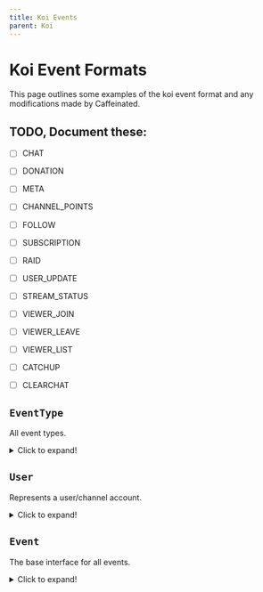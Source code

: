 ```yaml
---
title: Koi Events
parent: Koi
---
```


# Koi Event Formats
  
This page outlines some examples of the koi event format and any modifications made by Caffeinated.  
  

## TODO, Document these:  
 - [ ] CHAT  
 - [ ] DONATION  
 - [ ] META  
 - [ ] CHANNEL_POINTS  
 - [ ] FOLLOW  
 - [ ] SUBSCRIPTION  
 - [ ] RAID  
 - [ ] USER_UPDATE  
 - [ ] STREAM_STATUS  
 - [ ] VIEWER_JOIN  
 - [ ] VIEWER_LEAVE  
 - [ ] VIEWER_LIST  
 - [ ] CATCHUP  
 - [ ] CLEARCHAT  
  
  
## `EventType`
All event types.  
<details>
  <summary>Click to expand!</summary>
  
  ```js
  enum KoiEventType {
    CHAT,
    DONATION,
    META,
    CHANNEL_POINTS,
    FOLLOW,
    SUBSCRIPTION,
    RAID,
    USER_UPDATE,
    STREAM_STATUS,
    VIEWER_JOIN,
    VIEWER_LEAVE,
    VIEWER_LIST,
    CATCHUP,
    CLEARCHAT
  }
  ```
</details>

## `User`
Represents a user/channel account.  
<details>
  <summary>Click to expand!</summary>
  
  ```js
  interface KoiUser {
    id: string, // The user id.
    UPID: string, // Unique platform id, this allows for unique identification of users incase any platform use the same ID system.
    username: string, // The user's username, on Twitch this is the login name. Always lowercase.
    displayname: string, // The user displayname, this is the preferred casing of the username. On Twitch this can also be a localized version instead: https://blog.twitch.tv/en/2016/08/22/localized-display-names-e00ee8d3250a/
    platform: UserPlatform,
    image_link: string, // The user/channel profile image.
    color: string, // The user's preferred chat color. This is a hex color (#ffffff)

    link: string, // A link that will take you to the channel OR profile page of a user.

    roles: KoiUserRoles[],
    badges: string[], // This is an array of image links.

    channel_id: string, // The channel id, not present for viewers. This is sometimes the same as the user id, platform dependent.
    bio: string, // The channel bio, not present for viewers.
    followers_count: number, // Not present for viewers.
    subscriber_count: number // Not present for viewers.
  }

  enum KoiUserPlatform {
    CAFFEINE,
    TWITCH,
    TROVO,
    GLIMESH,
    BRIME,
    CASTERLABS_SYSTEM // Used by test events.
  }

  enum KoiUserRoles {
    BROADCASTER,
    SUBSCRIBER,
    FOLLOWER,
    MODERATOR,
    STAFF
  }
  ```
</details>

## `Event`
The base interface for all events.  
<details>
  <summary>Click to expand!</summary>
  
  ```js
  interface KoiEvent {
    isTest: boolean, // Added by Caffeinated.

    streamer: KoiUser, // Tied to the signed in account, always present.

    event_type: KoiEventType,
    event_abilities: KoiEventAbilities
  }
  
  interface KoiEventAbilities {
    upvotable: boolean, // Let's you know if an event can be updated, refer to koi.upvote for more information.
    deletable: boolean  // Let's you know if an event can be deleted, refer to koi.deleteMessage for more information.
  }
  ```
</details>
